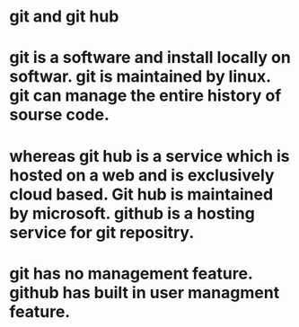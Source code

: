 # git and git hub
# git is a software and install locally on softwar. git is maintained by linux. git can manage the entire history of sourse code.

# whereas git hub is a service which is hosted on a web and is exclusively cloud based. Git hub is maintained by microsoft. github is a hosting service for git repositry.
# git has no management feature. github has built in user managment feature.


